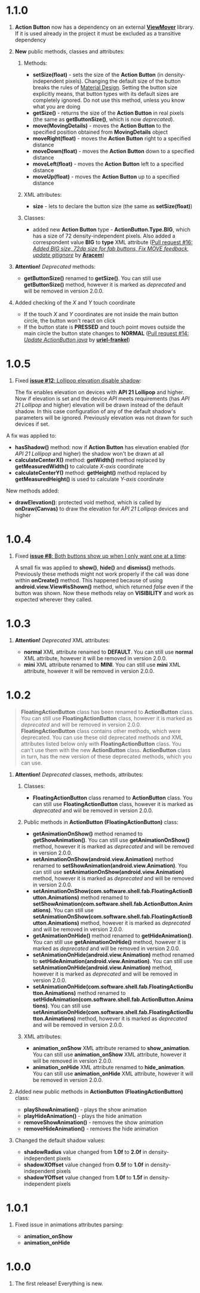 # 1.1.0

1. **Action Button** now has a dependency on an external [**ViewMover**](https://github.com/shell-software/view-mover) library. If it is used already in the project it must be excluded as a transitive dependency

2. **New** public methods, classes and attributes:

	1. Methods:

		* **setSize(float)** - sets the size of the **Action Button** (in density-independent pixels).
		Changing the default size of the button breaks the rules of <a href="http://www.google.com/design/spec/components/buttons.html">Material Design</a>.
	    Setting the button size explicitly means, that button types with its default sizes are completely ignored. Do not use this method, unless you know what you are doing
		* **getSize()** - returns the size of the **Action Button** in real pixels (the same as **getButtonSize()**, which is now *deprecated*).
		* **move(MovingDetails)** - moves the **Action Button** to the specified position obtained from **MovingDetails** object
		* **moveRight(float)** - moves the **Action Button** right to a specified distance
		* **moveDown(float)** - moves the **Action Button** down to a specified distance
		* **moveLeft(float)** - moves the **Action Button** left to a specified distance
		* **moveUp(float)** - moves the **Action Button** up to a specified distance
	
	2. XML attributes:
	
		* **size** - lets to declare the button size (the same as **setSize(float)**)
		
	3. Classes:
	
		* added new **Action Button** type - **ActionButton.Type.BIG**, which has a size of 72 density-independent pixels. Also added a correspondent value **BIG** to **type** XML attribute
		([Pull request #16: *Added BIG size, 72dp size for fab buttons, Fix MOVE feedback, update gitignore*](https://github.com/shell-software/fab/pull/16) by [**Aracem**](https://github.com/Aracem))
		
3. **Attention!** *Deprecated* methods:

	* **getButtonSize()** renamed to **getSize()**. You can still use **getButtonSize()** method, however it is marked as *deprecated* and will be removed in version 2.0.0.

4. Added checking of the *X* and *Y* touch coordinate
	
	* If the touch *X* and *Y* coordinates are not inside the main button circle, the button won't react on click
	* If the button state is **PRESSED** and touch point moves outside the main circle the button state changes to **NORMAL** 
	([Pull request #14: *Update ActionButton.java*](https://github.com/shell-software/fab/pull/14) by [**uriel-frankel**](https://github.com/uriel-frankel))
	

# 1.0.5

1. Fixed [**issue #12**: Lollipop elevation disable shadow](https://github.com/shell-software/fab/issues/12):
	
	The fix enables elevation on devices with **API 21 Lollipop** and higher. Now if elevation is set and the device *API* meets requirements (has *API 21 Lollipop* and higher) elevation will be drawn instead of the default shadow.
	In this case configuration of any of the default shadow's parameters will be ignored.
	Previously elevation was not drawn for such devices if set.
	
  A fix was applied to:

  * **hasShadow()** method: now if **Action Button** has elevation enabled (for *API 21 Lollipop* and higher) the shadow won't be drawn at all
  * **calculateCenterX()** method: **getWidth()** method replaced by **getMeasuredWidth()** to calculate *X-axis* coordinate
  * **calculateCenterY()** method: **getHeight()** method replaced by **getMeasuredHeight()** is used to calculate *Y-axis* coordinate

  New methods added:

  * **drawElevation()**: protected void method, which is called by **onDraw(Canvas)** to draw the elevation for *API 21 Lollipop* devices and higher

# 1.0.4

1. Fixed [**issue #8**: Both buttons show up when I only want one at a time](https://github.com/shell-software/fab/issues/8):

	A small fix was applied to **show()**, **hide()** and **dismiss()** methods. Previously these methods might not work properly if the call was done within **onCreate()** method.
	This happened because of using **android.view.View#isShown()** method, which returned *false* even if the button was shown. Now these methods relay on **VISIBILITY** and work
	as expected wherever they called.

# 1.0.3

1. **Attention!** *Deprecated* XML attributes:

	* **normal** XML attribute renamed to **DEFAULT**.
    You can still use **normal** XML attribute, however it will be removed in version 2.0.0.
	* **mini** XML attribute renamed to **MINI**.
    You can still use **mini** XML attribute, however it will be removed in version 2.0.0.

# 1.0.2

> **FloatingActionButton** class has been renamed to **ActionButton** class. You can still use **FloatingActionButton** class, however it is  marked as *deprecated* and will be removed in version 2.0.0. **FloatingActionButton** class contains other methods, which were deprecated. You can use these old deprecated methods and XML attributes listed below only with **FloatingActionButton** class. You can't use them with the new **ActionButton** class.
> **ActionButton** class in turn, has the new version of these deprecated methods, which you can use.

1. **Attention!** *Deprecated* classes, methods, attributes:

    1. Classes:

    	* **FloatingActionButton** class renamed to **ActionButton** class.
        You can still use **FloatingActionButton** class, however it is marked as *deprecated* and wiil be removed in version 2.0.0.

	2. Public methods in **ActionButton** **(FloatingActionButton)** class:

    	* **getAnimationOnShow()** method renamed to **getShowAnimation()**.
        You can still use **getAnimationOnShow()** method, however it is marked as *deprecated* and will be removed in version 2.0.0.
        * **setAnimationOnShow(android.view.Animation)** method renamed to **setShowAnimation(android.view.Animation)**.
        You can still use **setAnimationOnShow(android.view.Animation)** method, however it is marked as *deprecated* and will be removed in version 2.0.0.
        * **setAnimationOnShow(com.software.shell.fab.FloatingActionButton.Animations)** method renamed to **setShowAnimation(com.software.shell.fab.ActionButton.Animations)**.
        You can still use **setAnimationOnShow(com.software.shell.fab.FloatingActionButton.Animations)** method, however it is marked as *deprecated* and will be removed in version 2.0.0.
        * **getAnimationOnHide()** method renamed to **getHideAnimation()**.
        You can still use **getAnimationOnHide()** method, however it is marked as *deprecated* and will be removed in version 2.0.0.
        * **setAnimationOnHide(android.view.Animation)** method renamed to **setHideAnimation(android.view.Animation)**.
        You can still use **setAnimationOnHide(android.view.Animation)** method, however it is marked as *deprecated* and will be removed in version 2.0.0.
        * **setAnimationOnHide(com.software.shell.fab.FloatingActionButton.Animations)** method renamed to **setHideAnimation(com.software.shell.fab.ActionButton.Animations)**.
        You can still use **setAnimationOnHide(com.software.shell.fab.FloatingActionButton.Animations)** method, however it is marked as *deprecated* and will be removed in version 2.0.0.

	3. XML attributes:

    	* **animation_onShow** XML attribute renamed to **show_animation**.
        You can still use **animation_onShow** XML attribute, however it will be removed in version 2.0.0.
        * **animation_onHide** XML attribute renamed to **hide_animation**.
        You can still use **animation_onHide** XML attribute, however it will be removed in version 2.0.0.

2. Added new public methods in **ActionButton** **(FloatingActionButton)** class:

	* **playShowAnimation()** - plays the show animation
	* **playHideAnimation()** - plays the hide animation
	* **removeShowAnimation()** - removes the show animation
	* **removeHideAnimation()** - removes the hide animation

3. Changed the default shadow values:

	* **shadowRadius** value changed from **1.0f** to **2.0f** in density-independent pixels
	* **shadowXOffset** value changed from **0.5f** to **1.0f** in density-independent pixels
	* **shadowYOffset** value changed from **1.0f** to **1.5f** in density-independent pixels

# 1.0.1

1. Fixed issue in animations attributes parsing:

	* **animation_onShow**
	* **animation_onHide**

# 1.0.0

1. The first release! Everything is new.
